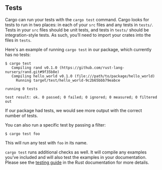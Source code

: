 ## Tests

Cargo can run your tests with the `cargo test` command. Cargo looks for tests
to run in two places: in each of your `src` files and any tests in `tests/`.
Tests in your `src` files should be unit tests, and tests in `tests/` should be
integration-style tests. As such, you’ll need to import your crates into
the files in `tests`.

Here's an example of running `cargo test` in our package, which currently has
no tests:

```console
$ cargo test
   Compiling rand v0.1.0 (https://github.com/rust-lang-nursery/rand.git#9f35b8e)
   Compiling hello_world v0.1.0 (file:///path/to/package/hello_world)
     Running target/test/hello_world-9c2b65bbb79eabce

running 0 tests

test result: ok. 0 passed; 0 failed; 0 ignored; 0 measured; 0 filtered out
```

If our package had tests, we would see more output with the correct number of
tests.

You can also run a specific test by passing a filter:

```console
$ cargo test foo
```

This will run any test with `foo` in its name.

`cargo test` runs additional checks as well.  It will compile any
examples you’ve included and will also test the examples in your
documentation. Please see the [testing guide][testing] in the Rust
documentation for more details.

[testing]: ../../book/ch11-00-testing.html
